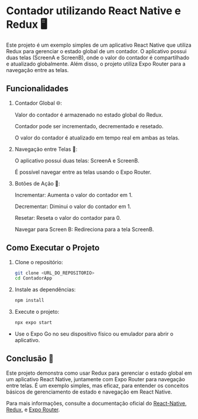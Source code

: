 # Contador utilizando React Native e Redux 🖥️

Este projeto é um exemplo simples de um aplicativo React Native que utiliza Redux para gerenciar o estado global de um contador. O aplicativo possui duas telas (ScreenA e ScreenB), onde o valor do contador é compartilhado e atualizado globalmente. Além disso, o projeto utiliza Expo Router para a navegação entre as telas.

## Funcionalidades

1. Contador Global 🌐:
   
      Valor do contador é armazenado no estado global do Redux.

      Contador pode ser incrementado, decrementado e resetado.

      O valor do contador é atualizado em tempo real em ambas as telas.

3. Navegação entre Telas 📲:
   
      O aplicativo possui duas telas: ScreenA e ScreenB.

      É possível navegar entre as telas usando o Expo Router.

5. Botões de Ação 🔘: 
   
      Incrementar: Aumenta o valor do contador em 1.

      Decrementar: Diminui o valor do contador em 1.

      Resetar: Reseta o valor do contador para 0.

      Navegar para Screen B: Redireciona para a tela ScreenB.


## Como Executar o Projeto  

1. Clone o repositório:
      ```bash
      git clone <URL_DO_REPOSITORIO>
      cd ContadorApp
      ```

2. Instale as dependências:
      ```bash
      npm install
      ```
3. Execute o projeto:
      ```bash
      npx expo start
      ```

- Use o Expo Go no seu dispositivo físico ou emulador para abrir o aplicativo.



## Conclusão 🏁

Este projeto demonstra como usar Redux para gerenciar o estado global em um aplicativo React Native, juntamente com Expo Router para navegação entre telas. É um exemplo simples, mas eficaz, para entender os conceitos básicos de gerenciamento de estado e navegação em React Native.

Para mais informações, consulte a documentação oficial do [React-Native](https://reactnative.dev), [Redux](https://redux.js.org/introduction/getting-started), e  [Expo Router](https://docs.expo.dev/router/introduction/).
